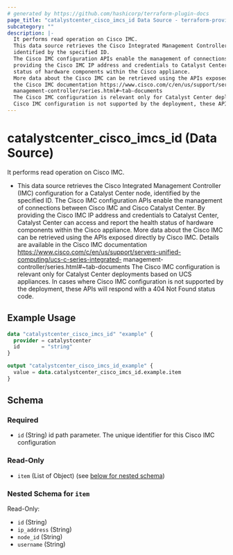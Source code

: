 ```yaml
---
# generated by https://github.com/hashicorp/terraform-plugin-docs
page_title: "catalystcenter_cisco_imcs_id Data Source - terraform-provider-catalystcenter"
subcategory: ""
description: |-
  It performs read operation on Cisco IMC.
  This data source retrieves the Cisco Integrated Management Controller (IMC) configuration for a Catalyst Center node,
  identified by the specified ID.
  The Cisco IMC configuration APIs enable the management of connections between Cisco IMC and Cisco Catalyst Center. By
  providing the Cisco IMC IP address and credentials to Catalyst Center, Catalyst Center can access and report the health
  status of hardware components within the Cisco appliance.
  More data about the Cisco IMC can be retrieved using the APIs exposed directly by Cisco IMC. Details are available in
  the Cisco IMC documentation https://www.cisco.com/c/en/us/support/servers-unified-computing/ucs-c-series-integrated-
  management-controller/series.html#~tab-documents
  The Cisco IMC configuration is relevant only for Catalyst Center deployments based on UCS appliances. In cases where
  Cisco IMC configuration is not supported by the deployment, these APIs will respond with a 404 Not Found status code.
---
```


# catalystcenter_cisco_imcs_id (Data Source)

It performs read operation on Cisco IMC.

- This data source retrieves the Cisco Integrated Management Controller (IMC) configuration for a Catalyst Center node,
identified by the specified ID.
The Cisco IMC configuration APIs enable the management of connections between Cisco IMC and Cisco Catalyst Center. By
providing the Cisco IMC IP address and credentials to Catalyst Center, Catalyst Center can access and report the health
status of hardware components within the Cisco appliance.
More data about the Cisco IMC can be retrieved using the APIs exposed directly by Cisco IMC. Details are available in
the Cisco IMC documentation https://www.cisco.com/c/en/us/support/servers-unified-computing/ucs-c-series-integrated-
management-controller/series.html#~tab-documents
The Cisco IMC configuration is relevant only for Catalyst Center deployments based on UCS appliances. In cases where
Cisco IMC configuration is not supported by the deployment, these APIs will respond with a 404 Not Found status code.

## Example Usage

```terraform
data "catalystcenter_cisco_imcs_id" "example" {
  provider = catalystcenter
  id       = "string"
}

output "catalystcenter_cisco_imcs_id_example" {
  value = data.catalystcenter_cisco_imcs_id.example.item
}
```

<!-- schema generated by tfplugindocs -->
## Schema

### Required

- `id` (String) id path parameter. The unique identifier for this Cisco IMC configuration

### Read-Only

- `item` (List of Object) (see [below for nested schema](#nestedatt--item))

<a id="nestedatt--item"></a>
### Nested Schema for `item`

Read-Only:

- `id` (String)
- `ip_address` (String)
- `node_id` (String)
- `username` (String)
